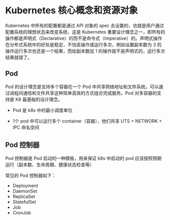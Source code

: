# Kubernetes 核心概念和资源对象

Kubernetes 中所有的配置都是通过 API 对象的 spec 去设置的，也就是用户通过配置系统的理想状态来改变系统，这是  Kubernetes  重要设计理念之一，即所有的操作都是声明式（Declarative）的而不是命令式（Imperative）的。声明式操作在分布式系统中的好处是稳定，不怕丢操作或运行多次，例如设置副本数为 3 的操作运行多次也还是一个结果，而给副本数加 1 的操作就不是声明式的，运行多次结果就错了。

## Pod

Pod 的设计理念是支持多个容器在一个 Pod 中共享网络地址和文件系统，可以通过进程间通信和文件共享这种简单高效的方式组合完成服务。Pod 对多容器的支持是 K8 最基础的设计理念。

- Pod 是 k8s 中的最小调度单位

- 1个 pod 中可以运行多个 container（容器），他们共享 UTS + NETWORK + IPC 命名空间

## Pod 控制器

Pod 控制器是 Pod 启动的一种模板，用来保证 k8s 中启动的 pod 应该按照预期运行（副本数、生命周期、健康状态检查等）

常见的 Pod 控制器如下：

- Deployment
- DaemonSet
- ReplicaSet
- StatefulSet
- Job
- CronJob



